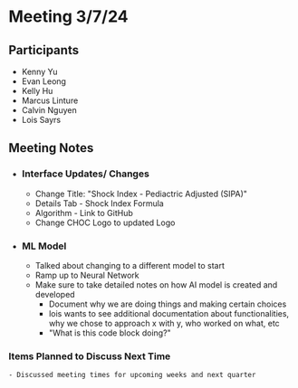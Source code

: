 # Meeting 3/7/24
## Participants
- Kenny Yu
- Evan Leong
- Kelly Hu
- Marcus Linture
- Calvin Nguyen
- Lois Sayrs


## Meeting Notes
- ### Interface Updates/ Changes
    - Change Title: "Shock Index - Pediactric Adjusted (SIPA)"
    - Details Tab - Shock Index Formula
    - Algorithm - Link to GitHub
    - Change CHOC Logo to updated Logo 

- ### ML Model
    - Talked about changing to a different model to start
    - Ramp up to Neural Network
    - Make sure to take detailed notes on how AI model is created and developed
        - Document why we are doing things and making certain choices
        - lois wants to see additional documentation about functionalities, why we chose to approach x with y, who worked on what, etc
        - "What is this code block doing?"




### Items Planned to Discuss Next Time
    - Discussed meeting times for upcoming weeks and next quarter
